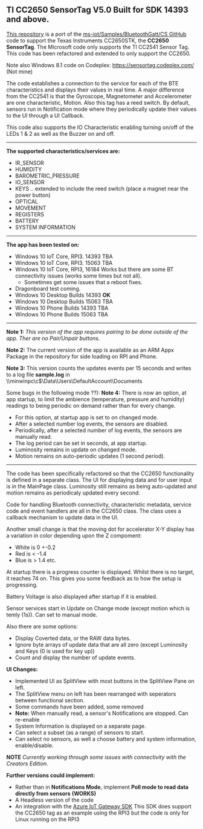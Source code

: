 

## TI CC2650 SensorTag V5.0  Built for SDK 14393 and above.

[This repository](https://github.com/djaus2/CC2650SensorTag-CS) is a port of the [ms-iot/Samples/BluetoothGatt/CS GitHub](https://github.com/ms-iot/samples/tree/develop/BluetoothGATT/CS) code to support the Texas Instruments CC2650STK, the **CC2650 SensorTag**. The Microsoft code only supports the TI CC2541 Sensor Tag. This code has been refactored and extended to only support the CC2650.

Note also Windows 8.1 code on Codeplex: https://sensortag.codeplex.com/ (Not mine)

The code establishes a connection to the service for each of the BTE characteristics and displays their values in real time. A major difference from the CC2541 is that the Gyroscope, Magnetometer and Accelerometer are one characteristic, Motion. Also this tag has a reed switch. By default, sensors run in Notification mode where they periodically update their values to the UI through a UI Callback.

This code also supports the IO Characteristic enabling turning on/off of the LEDs 1 & 2 as well as the Buzzer on and off.

---
**The supported characteristics/services are:**           
- IR_SENSOR
- HUMIDITY
- BAROMETRIC_PRESSURE
- IO_SENSOR
- KEYS .. extended to include the reed switch (place a magnet near the power button)
- OPTICAL
- MOVEMENT
- REGISTERS
- BATTERY
- SYSTEM INFORMATION

---
**The app has been tested  on:**
- Windows 10 IoT Core, RPI3. 14393 TBA
- Windows 10 IoT Core, RPI3. 15063 TBA
- Windows 10 IoT Core, RPI3, 16184  Works but there are some BT connectivity issues (works some times but not all).
  - Sometimes get some issues that a reboot fixes.
- Dragonboard test coming. 
- Windows 10 Desktop Builds 14393  **OK**
- Windows 10 Desktop Builds 15063 TBA
- Windows 10 Phone Builds 14393 TBA
- Windows 10 Phone Builds 15063 TBA
---
**Note 1:** *This version of the app requires pairing to be done outside of the app. Ther are no Pair/Unpair buttons.*

**Note 2:** The current version of the app is available as an ARM Appx Package in the repository for side loading on RPI and Phone.

**Note 3:** This version counts the updates events per 15 seconds and writes to a log file **sample.log** in
\\\minwinpc\c$\Data\Users\DefaultAccount\Documents

Some bugs in the following mode ??):
**Note 4:** There is now an option, at app startup, to limit the ambience (temperature, pressure and humidity) readings to being periodic on demand rather than for every change. 
- For this option, at startup app is set to on changed mode.
- After a selected number log events, the sensors are disabled. 
- Periodically, after a selected number of log events, the sensors are manually read. 
- The log period can be set in seconds, at app startup.
- Luminosity remains in update on changed mode.
- Motion remains on auto-periodic updates (1 second period).
---
The code has been specifically refactored so that the CC2650 functionality is defined in a separate class. The UI for displaying data and for user input is in the MainPage class. Luminosity still remains as being auto-updated and motion remains as periodicaly updated every second.

Code for handling Bluetooth connectivity, characteristic metadata, service code and event handlers are all in the CC2650 class. The class uses a callback mechanism to update data in the UI.

Another small change is that the moving dot for accelerator X-Y display has a variation in color depending upon the Z compoment:
- White is 0 +-0.2
- Red is < -1.4
- Blue is > 1.4  etc.


At startup there is a progress counter is displayed. Whilst there is no target, it reaches 74 on. This gives you some feedback as to how the setup is progressing.

Battery Voltage is also displayed after startup if it is enabled.

Sensor services start in Update on Change mode (except motion which is temly (1s)).
Can set to manual mode.

Also there are some  options:
* Display Coverted data, or the RAW data bytes.
* Ignore byte arrays of update data that are all zero (except Luminosity and Keys (0 is used for key up))
* Count and display the number of update events.

**UI Changes:**
- Implemented UI as SplitView with most buttons in the SplitView Pane on left.
- The SplitView menu on left has been rearranged with seperators between functional section.
- Some commands have been added, some removed
- **Note:** When manually read, a sensor's Notifications are stopped. Can re-enable
- System Information is displayed on a separate page.
- Can select a subset (as a range) of sensors to start.
- Can select no sensors, as well a choose battery and system information, enable/disable.


**NOTE**
*Currently working through some issues with connectivity with the Creators Edition.*

**Further versions could implement:**
- Rather than in **Notifications Mode**,  implement **Poll mode to read data directly from sensors**  **(WORKS)**
- A Headless version of the code
- An integration with the [Azure IoT Gateway SDK](https://github.com/Azure/azure-iot-gateway-sdk/) This SDK does support the CC2650 tag as an example using the RPI3 but the code is only for Linux running on the RPI3





